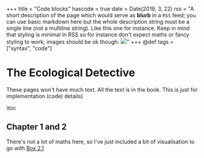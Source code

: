 +++
title = "Code blocks"
hascode = true
date = Date(2019, 3, 22)
rss = "A short description of the page which would serve as **blurb** in a `RSS` feed; you can use basic markdown here but the whole description string must be a single line (not a multiline string). Like this one for instance. Keep in mind that styling is minimal in RSS so for instance don't expect maths or fancy styling to work; images should be ok though: ![](https://upload.wikimedia.org/wikipedia/en/3/32/Rick_and_Morty_opening_credits.jpeg)"
+++
@def tags = ["syntax", "code"]

# The Ecological Detective

These pages won't have much text. All the text is in the book. This is just for implementation (code) details)

\toc

## Chapter 1 and 2

There's not a lot of maths here, so I've just included a bit of visualisation to go with [Box 2.1](/ecodetect/box_2_1.html)
